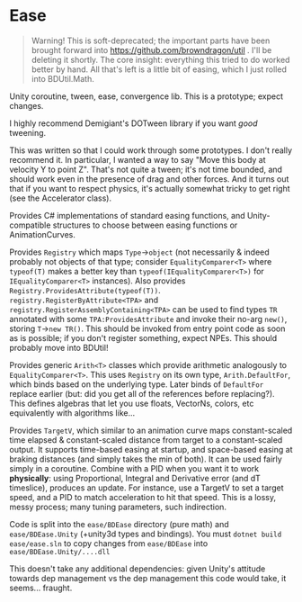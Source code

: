 # Ease

> Warning! This is soft-deprecated; the important parts have been brought forward into https://github.com/browndragon/util .
> I'll be deleting it shortly.
> The core insight: everything this tried to do worked better by hand. All that's left is a little bit of easing, which I just rolled into BDUtil.Math.

Unity coroutine, tween, ease, convergence lib. This is a prototype; expect changes.

I highly recommend Demigiant's DOTween library if you want _good_ tweening.

This was written so that I could work through some prototypes. I don't really recommend it.
In particular, I wanted a way to say "Move this body at velocity Y to point Z".
That's not quite a tween; it's not time bounded, and should work even in the presence of drag and other forces.
And it turns out that if you want to respect physics, it's actually somewhat tricky to get right (see the Accelerator class).

Provides C# implementations of standard easing functions, and Unity-compatible structures to choose between easing functions or AnimationCurves.

Provides `Registry` which maps `Type`->`object` (not necessarily & indeed probably not objects of that type; 
consider `EqualityComparer<T>` where `typeof(T)` makes a better key than `typeof(IEqualityComparer<T>)` for `IEqualityComparer<T>` instances).
Also provides `Registry.ProvidesAttribute(typeof(T))`.
`registry.RegisterByAttribute<TPA>` and `registry.RegisterAssemblyContaining<TPA>` can be used to find types `TR` annotated with some `TPA:ProvidesAttribute`
and invoke their no-arg `new()`, storing `T`->`new TR()`.
This should be invoked from entry point code as soon as is possible; if you don't register something, expect NPEs.
This should probably move into BDUtil!

Provides generic `Arith<T>` classes which provide arithmetic analogously to `EqualityComparer<T>`.
This uses `Registry` on its own type, `Arith.DefaultFor`, which binds based on the underlying type.
Later binds of `DefaultFor` replace earlier (but: did you get all of the references before replacing?).
This defines algebras that let you use floats, VectorNs, colors, etc equivalently with algorithms like...

Provides `TargetV`, which similar to an animation curve maps constant-scaled time elapsed & constant-scaled distance from target to a constant-scaled output.
It supports time-based easing at startup, and space-based easing at braking distances (and simply takes the min of both).
It can be used fairly simply in a coroutine.
Combine with a PID when you want it to work **physically**: using Proportional, Integral and Derivative error (and dT timeslice), produces an update.
For instance, use a TargetV to set a target speed, and a PID to match acceleration to hit that speed.
This is a lossy, messy process; many tuning parameters, such indirection.

Code is split into the `ease/BDEase` directory (pure math) and `ease/BDEase.Unity` (+unity3d types and bindings).
You must `dotnet build` `ease/ease.sln` to copy changes from `ease/BDEase` into `ease/BDEase.Unity/....dll`

This doesn't take any additional dependencies: given Unity's attitude towards dep management vs the dep management this code would take, it seems...
fraught.
